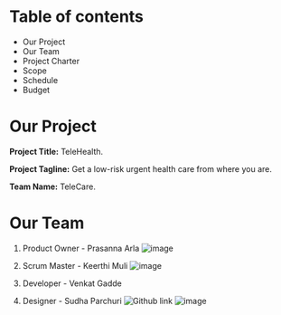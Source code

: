 # Table of contents
- Our Project
- Our Team
- Project Charter
- Scope
- Schedule
- Budget


# Our Project
**Project Title:** TeleHealth.

**Project Tagline:** Get a low-risk urgent health care from where you are.

**Team Name:** TeleCare.

# Our Team
1. Product Owner - Prasanna Arla
![image](https://user-images.githubusercontent.com/84041794/119560051-1109c200-bd69-11eb-9b12-186262ffde08.png)

1. Scrum Master - Keerthi Muli
![image](https://user-images.githubusercontent.com/84041794/119560153-2ed72700-bd69-11eb-90db-d5ace237926d.png)

1. Developer - Venkat Gadde
1. Designer - Sudha Parchuri
![Github link](https://github.com/SudhaP10/)
![image](https://user-images.githubusercontent.com/84041794/119559973-f8011100-bd68-11eb-8178-49fe32a45d51.png)

